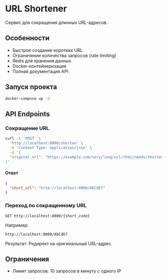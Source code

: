 # URL Shortener

Сервис для сокращения длинных URL-адресов.

## Особенности

- Быстрое создание коротких URL
- Ограничение количества запросов (rate limiting)
- Redis для хранения данных
- Docker-контейнеризация
- Полная документация API

## Запуск проекта

```bash
docker-compose up -d
```

## API Endpoints

### Сокращение URL

```bash
curl -X 'POST' \
  'http://localhost:8000/shorten' \
  -H 'Content-Type: application/json' \
  -d '{
  "original_url": "https://example.com/very/long/url/that/needs/shortening"
}'
```

#### Ответ

```json
{
  "short_url": "http://localhost:8000/AbCdEf"
}
```

### Переход по сокращенному URL

```
GET http://localhost:8000/{short_code}
```

Например:
```
http://localhost:8000/AbCdEf
```

Результат: Редирект на оригинальный URL-адрес.

## Ограничения

- Лимит запросов: 10 запросов в минуту с одного IP
